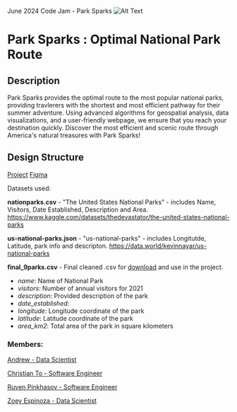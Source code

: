 June 2024 Code Jam - Park Sparks
![Alt Text](URL)

# Park Sparks : Optimal National Park Route

## Description

Park Sparks provides the optimal route to the most popular national parks, providing travlerers with the shortest and most efficient pathway for their summer adventure. Using advanced algorithms for geospatial analysis, data visualizations, and a user-friendly webpage, we ensure that you reach your destination quickly. Discover the most efficient and scenic route through America's natural treasures with Park Sparks!

## Design Structure
[Project](URL)
[Figma](URL)
[](URL)

Datasets used:

**nationparks.csv** - "The United States National Parks" - includes Name, Visitors, Date Established, Description and Area. 
https://www.kaggle.com/datasets/thedevastator/the-united-states-national-parks 

**us-national-parks.json** - "us-national-parks" - includes Longitutde, Latitude, park info and descripton. 
https://data.world/kevinnayar/us-national-parks

**final_9parks.csv** - Final cleaned .csv for [download](URL) and use in the project.

- *name*: Name of National Park
- *visitors*: Number of annual visitors for 2021
- *description*: Provided description of the park
- *date_established*:
- *longitude*: Longitude coordinate of the park
- *latitude*: Latitude coordinate of the park
- *area_km2*: Total area of the park in square kilometers











### Members:

[Andrew - Data Scientist](URL)

[Christian To - Software Engineer](https://github.com/ChristianSTo)

[Ruven Pinkhasov - Software Engineer](https://github.com/RPinkha)

[Zoey Espinoza - Data Scientist](https://github.com/zoeyespinoza)
